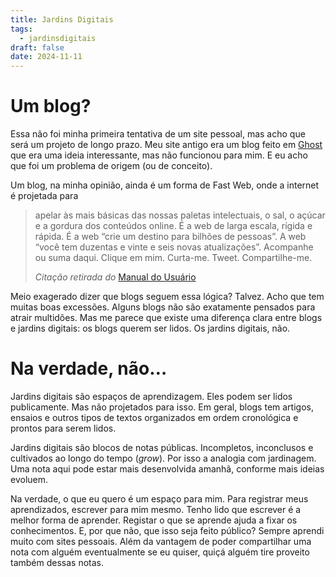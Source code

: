 ```yaml
---
title: Jardins Digitais
tags:
  - jardinsdigitais
draft: false
date: 2024-11-11
---
```

# Um blog?

Essa não foi minha primeira tentativa de um site pessoal, mas acho que será um projeto de longo prazo. Meu site antigo era um blog feito em [Ghost]([https://ghost.org](https://ghost.org/)) que era uma ideia interessante, mas não funcionou para mim. E eu acho que foi um problema de origem (ou de conceito).

Um blog, na minha opinião, ainda é um forma de Fast Web, onde a internet é projetada para

> apelar às mais básicas das nossas paletas intelectuais, o sal, o açúcar e a gordura dos conteúdos online. É a web de larga escala, rígida e rápida. É a web “crie um destino para bilhões de pessoas”. A web “você tem duzentas e vinte e seis novas atualizações”. Acompanhe ou suma daqui. Clique em mim. Curta-me. Tweet. Compartilhe-me.
> 
> *Citação retirada do* [Manual do Usuário](https://manualdousuario.net/a-slow-web/)

Meio exagerado dizer que blogs seguem essa lógica? Talvez. Acho que tem muitas boas excessões. Alguns blogs não são exatamente pensados para atrair multidões. Mas me parece que existe uma diferença clara entre blogs e jardins digitais: os blogs querem ser lidos. Os jardins digitais, não. 

# Na verdade, não…

Jardins digitais são espaços de aprendizagem. Eles podem ser lidos publicamente. Mas não projetados para isso. Em geral, blogs tem artigos, ensaios e outros tipos de textos organizados em ordem cronológica e prontos para serem lidos. 

Jardins digitais são blocos de notas públicas. Incompletos, inconclusos e cultivados ao longo do tempo (*grow*). Por isso a analogia com jardinagem. Uma nota aqui pode estar mais desenvolvida amanhã, conforme mais ideias evoluem.

Na verdade, o que eu quero é um espaço para mim. Para registrar meus aprendizados, escrever para mim mesmo. Tenho lido que escrever é a melhor forma de aprender. Registar o que se aprende ajuda a fixar os conhecimentos. E, por que não, que isso seja feito público? Sempre aprendi muito com sites pessoais. Além da vantagem de poder compartilhar uma nota com alguém eventualmente se eu quiser, quiçá alguém tire proveito também dessas notas.